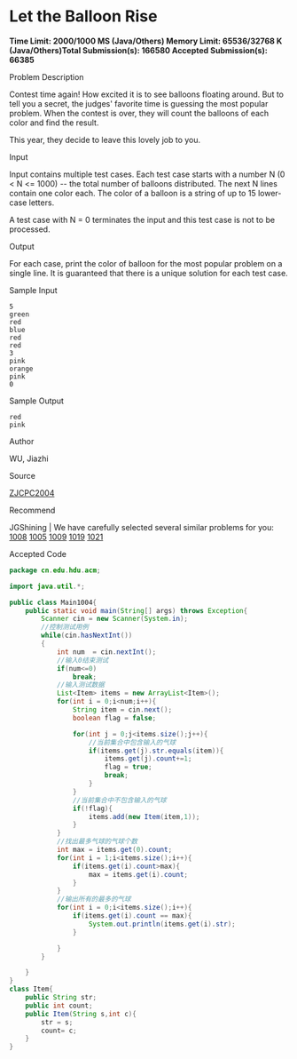 # Let the Balloon Rise

**Time Limit: 2000/1000 MS (Java/Others)    Memory Limit: 65536/32768 K (Java/Others)Total Submission(s): 166580    Accepted Submission(s): 66385**

Problem Description

Contest time again! How excited it is to see balloons floating around. But to tell you a secret, the judges' favorite time is guessing the most popular problem. When the contest is over, they will count the balloons of each color and find the result.

This year, they decide to leave this lovely job to you. 

 



Input

Input contains multiple test cases. Each test case starts with a number N (0 < N <= 1000) -- the total number of balloons distributed. The next N lines contain one color each. The color of a balloon is a string of up to 15 lower-case letters.

A test case with N = 0 terminates the input and this test case is not to be processed.

 



Output

For each case, print the color of balloon for the most popular problem on a single line. It is guaranteed that there is a unique solution for each test case.

 



Sample Input

```
5
green
red
blue
red
red
3
pink
orange
pink
0
```

 



Sample Output

```
red
pink
```

 



Author

WU, Jiazhi

 



Source

[ZJCPC2004](http://acm.hdu.edu.cn/search.php?field=problem&key=ZJCPC2004&source=1&searchmode=source)

 



Recommend

JGShining   |   We have carefully selected several similar problems for you:  [1008](http://acm.hdu.edu.cn/showproblem.php?pid=1008) [1005](http://acm.hdu.edu.cn/showproblem.php?pid=1005) [1009](http://acm.hdu.edu.cn/showproblem.php?pid=1009) [1019](http://acm.hdu.edu.cn/showproblem.php?pid=1019) [1021](http://acm.hdu.edu.cn/showproblem.php?pid=1021) 





Accepted Code

```java
package cn.edu.hdu.acm;

import java.util.*;

public class Main1004{
    public static void main(String[] args) throws Exception{
        Scanner cin = new Scanner(System.in);
        //控制测试用例
        while(cin.hasNextInt())
        {   
            int num  = cin.nextInt();
            //输入0结束测试
            if(num<=0)
                break;
            //输入测试数据
            List<Item> items = new ArrayList<Item>();
            for(int i = 0;i<num;i++){
                String item = cin.next();
                boolean flag = false;

                for(int j = 0;j<items.size();j++){
                    //当前集合中包含输入的气球
                    if(items.get(j).str.equals(item)){
                        items.get(j).count+=1;
                        flag = true;
                        break;
                    }
                }
                //当前集合中不包含输入的气球
                if(!flag){
                    items.add(new Item(item,1));
                }
            }
            //找出最多气球的气球个数
            int max = items.get(0).count;
            for(int i = 1;i<items.size();i++){
                if(items.get(i).count>max){
                    max = items.get(i).count;
                }
            }
            //输出所有的最多的气球
            for(int i = 0;i<items.size();i++){
                if(items.get(i).count == max){
                    System.out.println(items.get(i).str);
                }

            }
        }

    }
}
class Item{
    public String str;
    public int count;
    public Item(String s,int c){
        str = s;
        count= c;
    }
}
```

